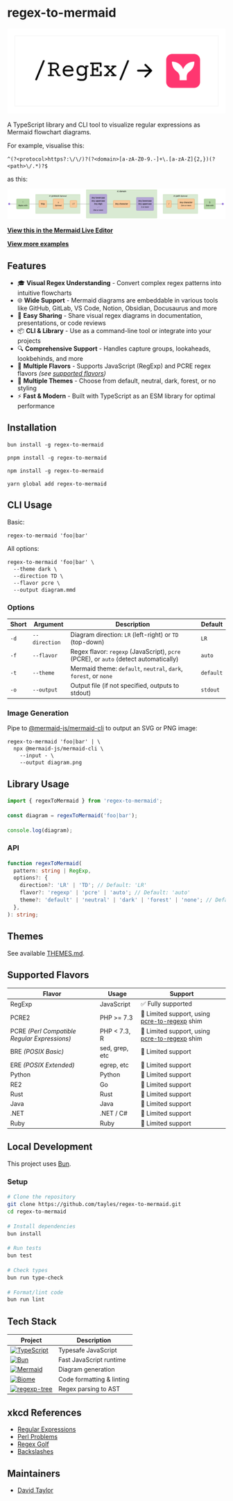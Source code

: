# regex-to-mermaid

[![regex-to-mermaid logo](https://raw.githubusercontent.com/tayles/regex-to-mermaid/main/docs/regex-to-mermaid-logo.png)](https://npmjs.com/package/regex-to-mermaid)

A TypeScript library and CLI tool to visualize regular expressions as Mermaid flowchart diagrams.

For example, visualise this:

```regex
^(?<protocol>https?:\/\/)?(?<domain>[a-zA-Z0-9.-]+\.[a-zA-Z]{2,})(?<path>\/.*)?$
```

as this:

![regex-to-mermaid example](https://raw.githubusercontent.com/tayles/regex-to-mermaid/main/docs/regex-to-mermaid-example.png)

**[View this in the Mermaid Live Editor](https://mermaid.live/edit#pako:eNqVVm1v2jAQ_iuW20rrlgRwICEpglFg_bIXqdunLh3yEgPRQhw5Rn1B_PfZjgtxaLc2H1DO53uex8fdOVsY04TAEC4ZLlbg83WUA4Dj-EfKMxKCCF6TJbkPwa93o0HBKKcxzYYrzotyFEbiaamf85FwJ3SN03z4E9uPY_umbQeOfftBuh29dLtF1u5cAmG-GqpA5_356DSCmnRKyphJ0iuSE4Y5ScBdyleASQ02p_aaMMGRfOw4bceVYTLw7Ax8FWco5XvJMeMft6Bc4ULIX9hxymKwu5C-RZq_4MFlSRhPaT7vvIvgr8FvNhykw0G5xlk2vCTLNC-VkEGrWhq00mEEz8Mw3EcqnCzlQnamUGSOqj161diBxI7S5PlWSBycHZM8B-AKgLDVOt4QrzCbx5kQpmSM8weQ0TvCYlwSSSgXNkVhLiTpMuXScIDdUJUTQBlYU0aOhUkuW3EZ2rqaV7pxLNb-qRK9SuVBEXqznp5gaL2cSq8p1-S7IYy-TFkHPJSRPNOpCTPLk9cUkS7o75vfqiGrotYGyPGaJPMYF3zDyLwDfkZQo590nmDBU5cC7RISDqUl5Oh9EbyV2LWiNU1kmq40SZ5UCl9QhOqK0F5RNRj2hPUKNUm6RxvQa2jdOq17SISYMm9NQs80PYNe_C-zZFkbNMC27frwaA4T5d_n1xwRhg-Zw8HwuWbfK189hUddb0R3zc5sRqOjbjSie2YfGT7PbKJGLlCzI5RfjOBajfOHrEqmnuBqJc2XSpJUMyWLA4QIzrLw5NKb-uO-VXJG_5DwJHAnXX9qiXqnLDxpq-fCANAKdfinYHIZTPbhMy_ouP1_hR9mypOA7tifenuE_syfTNwjBH2sK0Y3xbPnUiVs6xLW0NNgNp66_zubhh4XRfagCSYStcplJbUxKaxGn1rNBjLUXEBLfA6kCQw52xAL6ltXfCRsJUME-Yqsibh_xGtCFniTcXkX70RYgfMbStdPkULccgXDBc5KYW2KRNzp0xSLJl7vV5noL8ImdJNzGHo9hQHDLbwXluv02_3A77U7yO_5bc-CDzBEPnICNwi8ftfr9F0X7Sz4qEjbTt_vBuLx3QChAHVdC5Ik5ZR9qT5y1LfO7i-AWPEJ)**

**[View more examples](./EXAMPLES.md)**

## Features

- 🎓 **Visual Regex Understanding** - Convert complex regex patterns into intuitive flowcharts
- 🌐 **Wide Support** - Mermaid diagrams are embeddable in various tools like GitHub, GitLab, VS Code, Notion, Obsidian, Docusaurus and more
- 🔗 **Easy Sharing** - Share visual regex diagrams in documentation, presentations, or code reviews
- 📦 **CLI & Library** - Use as a command-line tool or integrate into your projects
- 🔍 **Comprehensive Support** - Handles capture groups, lookaheads, lookbehinds, and more
- 🥗 **Multiple Flavors** - Supports JavaScript (RegExp) and PCRE regex flavors _(see [supported flavors](#supported-flavors))_
- 🎨 **Multiple Themes** - Choose from default, neutral, dark, forest, or no styling
- ⚡ **Fast & Modern** - Built with TypeScript as an ESM library for optimal performance

## Installation

```shell
bun install -g regex-to-mermaid
```

```shell
pnpm install -g regex-to-mermaid
```

```shell
npm install -g regex-to-mermaid
```

```shell
yarn global add regex-to-mermaid
```

## CLI Usage

Basic:

```shell
regex-to-mermaid 'foo|bar'
```

All options:

```shell
regex-to-mermaid 'foo|bar' \
  --theme dark \
  --direction TD \
  --flavor pcre \
  --output diagram.mmd
```

### Options

| Short | Argument      | Description                                                                          | Default   |
| ----- | ------------- | ------------------------------------------------------------------------------------ | --------- |
| `-d`  | `--direction` | Diagram direction: `LR` (left-right) or `TD` (top-down)                              | `LR`      |
| `-f`  | `--flavor`    | Regex flavor: `regexp` (JavaScript), `pcre` (PCRE), or `auto` (detect automatically) | `auto`    |
| `-t`  | `--theme`     | Mermaid theme: `default`, `neutral`, `dark`, `forest`, or `none`                     | `default` |
| `-o`  | `--output`    | Output file (if not specified, outputs to stdout)                                    | `stdout`  |

### Image Generation

Pipe to [@mermaid-js/mermaid-cli](https://npmjs.com/package/@mermaid-js/mermaid-cli) to output an SVG or PNG image:

```shell
regex-to-mermaid 'foo|bar' | \
  npx @mermaid-js/mermaid-cli \
    --input - \
    --output diagram.png
```

## Library Usage

```typescript
import { regexToMermaid } from 'regex-to-mermaid';

const diagram = regexToMermaid('foo|bar');

console.log(diagram);
```

### API

```typescript
function regexToMermaid(
  pattern: string | RegExp,
  options?: {
    direction?: 'LR' | 'TD'; // Default: 'LR'
    flavor?: 'regexp' | 'pcre' | 'auto'; // Default: 'auto'
    theme?: 'default' | 'neutral' | 'dark' | 'forest' | 'none'; // Default: 'default'
  },
): string;
```

## Themes

See available [THEMES.md](./THEMES.md).

## Supported Flavors

| Flavor                                       | Usage          | Support                                                                                   |
| -------------------------------------------- | -------------- | ----------------------------------------------------------------------------------------- |
| RegExp                                       | JavaScript     | ✅ Fully supported                                                                        |
| PCRE2                                        | PHP >= 7.3     | 🚧 Limited support, using [pcre-to-regexp](https://npmjs.com/package/pcre-to-regexp) shim |
| PCRE _(Perl Compatible Regular Expressions)_ | PHP < 7.3, R   | 🚧 Limited support, using [pcre-to-regexp](https://npmjs.com/package/pcre-to-regexp) shim |
| BRE _(POSIX Basic)_                          | sed, grep, etc | 🚧 Limited support                                                                        |
| ERE _(POSIX Extended)_                       | egrep, etc     | 🚧 Limited support                                                                        |
| Python                                       | Python         | 🚧 Limited support                                                                        |
| RE2                                          | Go             | 🚧 Limited support                                                                        |
| Rust                                         | Rust           | 🚧 Limited support                                                                        |
| Java                                         | Java           | 🚧 Limited support                                                                        |
| .NET                                         | .NET / C#      | 🚧 Limited support                                                                        |
| Ruby                                         | Ruby           | 🚧 Limited support                                                                        |

## Local Development

This project uses [Bun](https://bun.sh).

### Setup

```bash
# Clone the repository
git clone https://github.com/tayles/regex-to-mermaid.git
cd regex-to-mermaid

# Install dependencies
bun install

# Run tests
bun test

# Check types
bun run type-check

# Format/lint code
bun run lint
```

## Tech Stack

| Project                                                                                                                                                               | Description               |
| --------------------------------------------------------------------------------------------------------------------------------------------------------------------- | ------------------------- |
| [![TypeScript](https://img.shields.io/badge/typescript-%23007ACC.svg?style=for-the-badge&logo=typescript&logoColor=white)](https://www.typescriptlang.org)            | Typesafe JavaScript       |
| [![Bun](https://img.shields.io/badge/bun-%23000000.svg?style=for-the-badge&logo=bun&logoColor=white)](https://bun.sh)                                                 | Fast JavaScript runtime   |
| [![Mermaid](https://img.shields.io/badge/mermaid-%23FF3670.svg?style=for-the-badge&logo=mermaid&logoColor=white)](https://mermaid.js.org)                             | Diagram generation        |
| [![Biome](https://img.shields.io/badge/Biome-25272f?style=for-the-badge&logo=biome)](https://biomejs.dev)                                                             | Code formatting & linting |
| [![regexp-tree](https://img.shields.io/badge/regexp--tree-%23000000.svg?style=for-the-badge&logo=regexp-tree&logoColor=white)](https://npmjs.com/package/regexp-tree) | Regex parsing to AST      |

## xkcd References

- [Regular Expressions](https://xkcd.com/208/)
- [Perl Problems](https://xkcd.com/1171/)
- [Regex Golf](https://xkcd.com/1313/)
- [Backslashes](https://xkcd.com/1638/)

## Maintainers

- [David Taylor](https://github.com/tayles)

